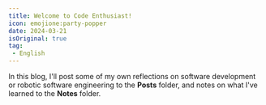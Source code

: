 ```yaml
---
title: Welcome to Code Enthusiast!
icon: emojione:party-popper
date: 2024-03-21
isOriginal: true
tag:
 - English
---
```


In this blog, I'll post some of my own reflections on software development or robotic software engineering to the **Posts** folder, and notes on what I've learned to the **Notes** folder.